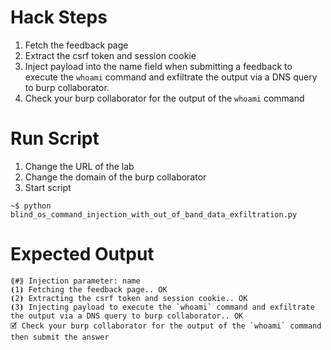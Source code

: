 # Hack Steps

1. Fetch the feedback page
2. Extract the csrf token and session cookie
3. Inject payload into the name field when submitting a feedback to execute the `whoami` command and exfiltrate the output via a DNS query to burp collaborator.
4. Check your burp collaborator for the output of the `whoami` command


# Run Script

1. Change the URL of the lab
2. Change the domain of the burp collaborator
3. Start script

```
~$ python blind_os_command_injection_with_out_of_band_data_exfiltration.py
```

# Expected Output

```
⟪#⟫ Injection parameter: name
⦗1⦘ Fetching the feedback page.. OK
⦗2⦘ Extracting the csrf token and session cookie.. OK
⦗3⦘ Injecting payload to execute the `whoami` command and exfiltrate the output via a DNS query to burp collaborator.. OK
🗹 Check your burp collaborator for the output of the `whoami` command then submit the answer
```
